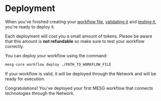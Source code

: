 # Deployment

When you've finished creating your [workflow file](workflow-file.md), [validating it](validate.md) and [testing it](test.md), you're ready to deploy it.

Each deployment will cost you a small amount of tokens. Please be aware that this amount is **not refundable** so make sure to test your workflow correctly.

You can deploy your workflow using the command:

```bash
mesg-core workflow deploy ./PATH_TO_WORKFLOW_FILE
```

If your workflow is valid, it will be deployed through the Network and will be ready for execution.

Congratulations! You've deployed your first MESG workflow that connects technologies through the Network.

